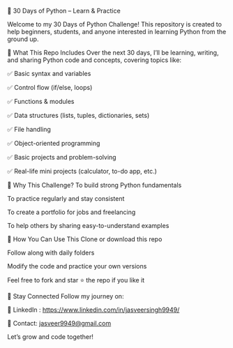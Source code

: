 🐍 30 Days of Python – Learn & Practice

Welcome to my 30 Days of Python Challenge!
This repository is created to help beginners, students, and anyone interested in learning Python from the ground up.

📅 What This Repo Includes
Over the next 30 days, I’ll be learning, writing, and sharing Python code and concepts, covering topics like:

✅ Basic syntax and variables

✅ Control flow (if/else, loops)

✅ Functions & modules

✅ Data structures (lists, tuples, dictionaries, sets)

✅ File handling

✅ Object-oriented programming

✅ Basic projects and problem-solving

✅ Real-life mini projects (calculator, to-do app, etc.)

🚀 Why This Challenge?
To build strong Python fundamentals

To practice regularly and stay consistent

To create a portfolio for jobs and freelancing

To help others by sharing easy-to-understand examples

📢 How You Can Use This
Clone or download this repo

Follow along with daily folders

Modify the code and practice your own versions

Feel free to fork and star ⭐ the repo if you like it

🧠 Stay Connected
Follow my journey on:

🔗 LinkedIn : https://www.linkedin.com/in/jasveersingh9949/

📧 Contact: jasveer9949@gmail.com

Let’s grow and code together!
